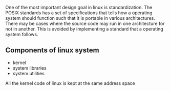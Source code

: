 One of the most important design goal in linux is standardization. 
The POSIX standards has a set of specifications that tells how a operating system should function such that it is portable in various architectures. There may be cases where the source code may run in one architecture for not in another. This is avoided by implementing a standard that a operating system follows. 

## Components of linux system 
- kernel
- system libraries
- system utilities

All the kernel code of linux is kept at the same address space  